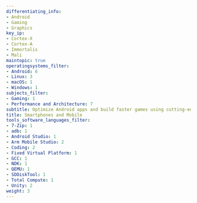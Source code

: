 ```yaml
---
differentiating_info:
- Android
- Gaming
- Graphics
key_ip:
- Cortex-X
- Cortex-A
- Immortalis
- Mali
maintopic: true
operatingsystems_filter:
- Android: 6
- Linux: 3
- macOS: 1
- Windows: 1
subjects_filter:
- Gaming: 1
- Performance and Architecture: 7
subtitle: Optimize Android apps and build faster games using cutting-edge Arm tech
title: Smartphones and Mobile
tools_software_languages_filter:
- 7-Zip: 1
- adb: 1
- Android Studio: 1
- Arm Mobile Studio: 2
- Coding: 2
- Fixed Virtual Platform: 1
- GCC: 1
- NDK: 1
- QEMU: 1
- SDDiskTool: 1
- Total Compute: 1
- Unity: 2
weight: 3
---
```

